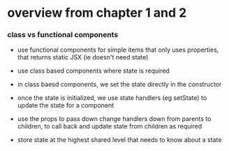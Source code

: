 # overview from chapter 1 and 2

### class vs functional components
- use functional components for simple items that only uses properties, that returns static JSX (ie doesn't need state)
- use class based components where state is required

- in class baesd components, we set the state directly in the constructor
- once the state is initialized, we use state handlers (eg setState) to update the state for a component
- use the props to pass down change handlers down from parents to children, to call back and update state from children as required

- store state at the highest shared level that needs to know about a state
